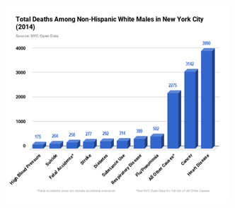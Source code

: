 ![NewYorkchart](https://github.com/kevinschmidt2018/digitalframeworks/blob/master/NewYorkchart.png)

